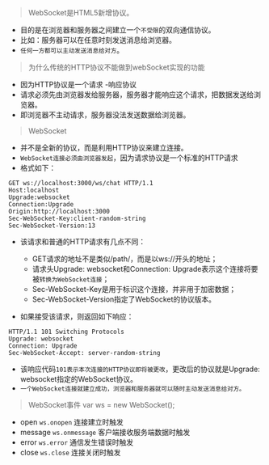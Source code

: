 > WebSocket是HTML5新增协议。  
- 目的是在浏览器和服务器之间建立一个`不受限`的双向通信协议。  
- 比如：服务器可以在任意时刻发送消息给浏览器。  
- `任何一方都可以主动发送消息给对方`。

> 为什么传统的HTTP协议不能做到webSocket实现的功能
- 因为HTTP协议是一个请求 -响应协议
- 请求必须先由浏览器发给服务器，服务器才能响应这个请求，把数据发送给浏览器。
- 即浏览器不主动请求，服务器没法发送数据给浏览器。

> WebSocket
- 并不是全新的协议，而是利用HTTP协议来建立连接。
- `WebSocket连接必须由浏览器发起`，因为请求协议是一个标准的HTTP请求
- 格式如下：
```
GET ws://localhost:3000/ws/chat HTTP/1.1
Host:localhost
Upgrade:websocket
Connection:Upgrade
Origin:http://localhost:3000
Sec-WebSocket-Key:client-random-string
Sec-WebSocket-Version:13
```
- 该请求和普通的HTTP请求有几点不同：
  - GET请求的地址不是类似/path/，而是以ws://开头的地址；
  - 请求头Upgrade: websocket和Connection: Upgrade表示这个连接将要被`转换为WebSocket连接`；
  - Sec-WebSocket-Key是用于标识这个连接，并非用于加密数据；
  - Sec-WebSocket-Version指定了WebSocket的协议版本。

- 如果接受该请求，则返回如下响应：
```
HTTP/1.1 101 Switching Protocols
Upgrade: websocket
Connection: Upgrade
Sec-WebSocket-Accept: server-random-string
```
- 该响应代码`101表示本次连接的HTTP协议即将被更改`，更改后的协议就是Upgrade: websocket指定的WebSocket协议。
- `一个WebSocket连接就建立成功，浏览器和服务器就可以随时主动发送消息给对方。`

> WebSocket事件  var ws = new WebSocket();
- open `ws.onopen` 连接建立时触发
- message `ws.onmessage` 客户端接收服务端数据时触发
- error `ws.error` 通信发生错误时触发
- close `ws.close` 连接关闭时触发